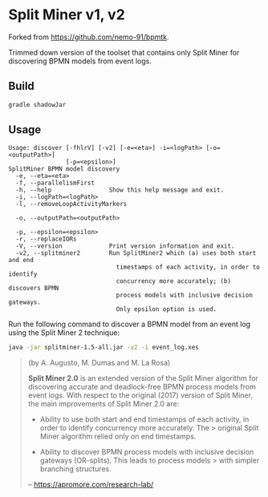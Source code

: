 # Split Miner v1, v2

Forked from https://github.com/nemo-91/bpmtk.

Trimmed down version of the toolset that contains only Split Miner for discovering BPMN models from event logs.

## Build

```bash
gradle shadowJar
```

## Usage

```
Usage: discover [-fhlrV] [-v2] [-e=<eta>] -i=<logPath> [-o=<outputPath>]
                [-p=<epsilon>]
SplitMiner BPMN model discovery
  -e, --eta=<eta>
  -f, --parallelismFirst
  -h, --help                Show this help message and exit.
  -i, --logPath=<logPath>
  -l, --removeLoopActivityMarkers

  -o, --outputPath=<outputPath>

  -p, --epsilon=<epsilon>
  -r, --replaceIORs
  -V, --version             Print version information and exit.
  -v2, --splitminer2        Run SplitMiner2 which (a) uses both start and end
                              timestamps of each activity, in order to identify
                              concurrency more accurately; (b) discovers BPMN
                              process models with inclusive decision gateways.
                              Only epsilon option is used.

```

Run the following command to discover a BPMN model from an event log using the Split Miner 2 technique:

```bash
java -jar splitminer-1.5-all.jar -v2 -i event_log.xes
```

> (by A. Augusto, M. Dumas and M. La Rosa)
>
> **Split Miner 2.0** is an extended version of the Split Miner algorithm for discovering accurate and deadlock-free
> BPMN
> process models from event logs. With respect to the original (2017) version of Split Miner, the main improvements of
> Split Miner 2.0 are:
>
> - Ability to use both start and end timestamps of each activity, in order to identify concurrency more accurately. The
    > original Split Miner algorithm relied only on end timestamps.
>
> - Ability to discover BPMN process models with inclusive decision gateways (OR-splits). This leads to process models
    > with simpler branching structures.
>
> – https://apromore.com/research-lab/
